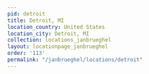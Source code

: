 ```yaml
---
pid: detroit
title: Detroit, MI
location_country: United States
location_city: Detroit, MI
collection: locations_janbrueghel
layout: locationpage_janbrueghel
order: '113'
permalink: "/janbrueghel/locations/detroit"
---
```

